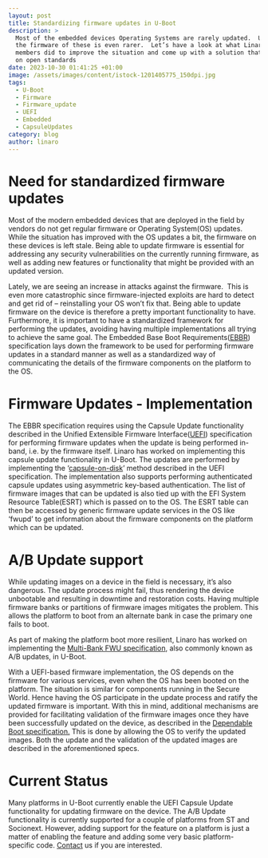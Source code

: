 ```yaml
---
layout: post
title: Standardizing firmware updates in U-Boot
description: >
  Most of the embedded devices Operating Systems are rarely updated.  Updating
  the firmware of these is even rarer.  Let’s have a look at what Linaro and its
  members did to improve the situation and come up with a solution that’s based
  on open standards
date: 2023-10-30 01:41:25 +01:00
image: /assets/images/content/istock-1201405775_150dpi.jpg
tags:
  - U-Boot
  - Firmware
  - Firmware_update
  - UEFI
  - Embedded
  - CapsuleUpdates
category: blog
author: linaro
---
```

# Need for standardized firmware updates

Most of the modern embedded devices that are deployed in the field by vendors do not get regular firmware or Operating System(OS) updates. While the situation has improved with the OS updates a bit, the firmware on these devices is left stale. Being able to update firmware is essential for addressing any security vulnerabilities on the currently running firmware, as well as adding new features or functionality that might be provided with an updated version. 

Lately, we are seeing an increase in attacks against the firmware.  This is even more catastrophic since firmware-injected exploits are hard to detect and get rid of – reinstalling your OS won’t fix that. Being able to update firmware on the device is therefore a pretty important functionality to have. Furthermore, it is important to have a standardized framework for performing the updates, avoiding having multiple implementations all trying to achieve the same goal. The Embedded Base Boot Requirements([EBBR](https://arm-software.github.io/ebbr/)) specification lays down the framework to be used for performing firmware updates in a standard manner as well as a standardized way of communicating the details of the firmware components on the platform to the OS.

# Firmware Updates - Implementation

The EBBR specification requires using the Capsule Update functionality described in the Unified Extensible Firmware Interface([UEFI](https://uefi.org/)) specification for performing firmware updates when the update is being performed in-band, i.e. by the firmware itself. Linaro has worked on implementing this capsule update functionality in U-Boot. The updates are performed by implementing the ‘[capsule-on-disk](https://uefi.org/specs/UEFI/2.10/08_Services_Runtime_Services.html#delivery-of-capsules-via-file-on-mass-storage-device)’ method described in the UEFI specification. The implementation also supports performing authenticated capsule updates using asymmetric key-based authentication. The list of firmware images that can be updated is also tied up with the EFI System Resource Table(ESRT) which is passed on to the OS. The ESRT table can then be accessed by generic firmware update services in the OS like ‘fwupd’ to get information about the firmware components on the platform which can be updated.

# A/B Update support

While updating images on a device in the field is necessary, it’s also dangerous. The update process might fail, thus rendering the device unbootable and resulting in downtime and restoration costs. Having multiple firmware banks or partitions of firmware images mitigates the problem. This allows the platform to boot from an alternate bank in case the primary one fails to boot.

As part of making the platform boot more resilient, Linaro has worked on implementing the [Multi-Bank FWU specification](https://developer.arm.com/documentation/den0118/b?lang=en), also commonly known as A/B updates, in U-Boot.

With a UEFI-based firmware implementation, the OS depends on the firmware for various services, even when the OS has been booted on the platform. The situation is similar for components running in the Secure World. Hence having the OS participate in the update process and ratify the updated firmware is important. With this in mind, additional mechanisms are provided for facilitating validation of the firmware images once they have been successfully updated on the device, as described in the [Dependable Boot specification.](https://git.codelinaro.org/linaro/dependable-boot/mbfw/-/releases) This is done by allowing the OS to verify the updated images. Both the update and the validation of the updated images are described in the aforementioned specs.

# Current Status

Many platforms in U-Boot currently enable the UEFI Capsule Update functionality for updating firmware on the device. The A/B Update functionality is currently supported for a couple of platforms from ST and Socionext. However, adding support for the feature on a platform is just a matter of enabling the feature and adding some very basic platform-specific code. [Contact](mailto:support@linaro.org) us if you are interested.